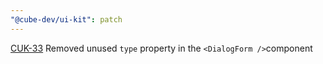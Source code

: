 ```yaml
---
"@cube-dev/ui-kit": patch
---
```


[CUK-33](https://cubedevinc.atlassian.net/browse/CUK-33) Removed unused `type` property in the `<DialogForm />`component
